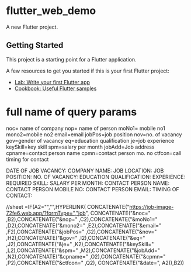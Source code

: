 # flutter_web_demo

A new Flutter project.

## Getting Started

This project is a starting point for a Flutter application.

A few resources to get you started if this is your first Flutter project:

- [Lab: Write your first Flutter app](https://docs.flutter.dev/get-started/codelab)
- [Cookbook: Useful Flutter samples](https://docs.flutter.dev/cookbook)

# full name of query params

noc= name of company
nop= name of person
moNo1= mobile no1
mono2=mobile no2
email=email
jobPos=job position
nov=no. of vacancy
gov=gender of vacancy
eq=education qualification
je=job experience
keySkill=key skill
spm=salary per month
jobAdd=Job address
cpname=contact person name
cpmn=contact person mo. no
ctfcon=call timing for contact

DATE OF JOB VACANCY:
COMPANY NAME:
JOB LOCATION:
JOB POSITION:
NO. OF VACANCY:
EDUCATION QUALIFICATION:
EXPERIENCE:
REQUIRED SKILL:
SALARY PER MONTH:
CONTACT PERSON NAME:
CONTACT PERSON MOBILE NO:
CONTACT PERSON EMAIL:
TIMING OF CONTACT:


//sheet
=IF(A2="","",HYPERLINK( CONCATENATE("https://job-image-72fe6.web.app/?formType=","job", CONCATENATE("&noc=" ,B2),CONCATENATE("&nop=" ,C2),CONCATENATE("&moNo1=" ,D2),CONCATENATE("&mono2=" ,E2),CONCATENATE("&email=" ,F2),CONCATENATE("&jobPos=" ,G2),CONCATENATE("&nov=" ,H2),CONCATENATE("&gov=" ,I2),CONCATENATE("&eq=" ,J2),CONCATENATE("&je=" ,K2),CONCATENATE("&keySkill=" ,L2),CONCATENATE("&spm=" ,M2),CONCATENATE("&jobAdd=" ,N2),CONCATENATE("&cpname=" ,O2),CONCATENATE("&cpmn=" ,P2),CONCATENATE("&ctfcon=" ,Q2), CONCATENATE("&date=", A2)),B2))